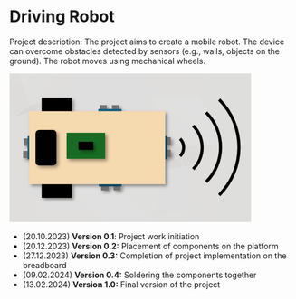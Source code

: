 # Driving Robot

Project description: The project aims to create a mobile robot. The device can overcome obstacles detected by sensors (e.g., walls, objects on the ground). The robot moves using mechanical wheels.

![Robot image](https://github.com/jwiekiera/driving-robot/blob/main/img/robot-image.png)

* (20.10.2023) **Version 0.1**: Project work initiation
* (20.12.2023) **Version 0.2:** Placement of components on the platform
* (27.12.2023) **Version 0.3:** Completion of project implementation on the breadboard
* (09.02.2024) **Version 0.4:** Soldering the components together
* (13.02.2024) **Version 1.0:** Final version of the project
